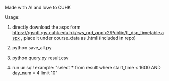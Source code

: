 Made with AI and love to CUHK

Usage:
1. directly download the aspx form https://rgsntl.rgs.cuhk.edu.hk/rws_prd_applx2/Public/tt_dsp_timetable.aspx , place it under course_data as .html (included in repo)
2. python save_all.py
3. python query.py result.csv

4. run ur sql! example: "select * from result where start_time < 1600 AND day_num = 4 limit 10"